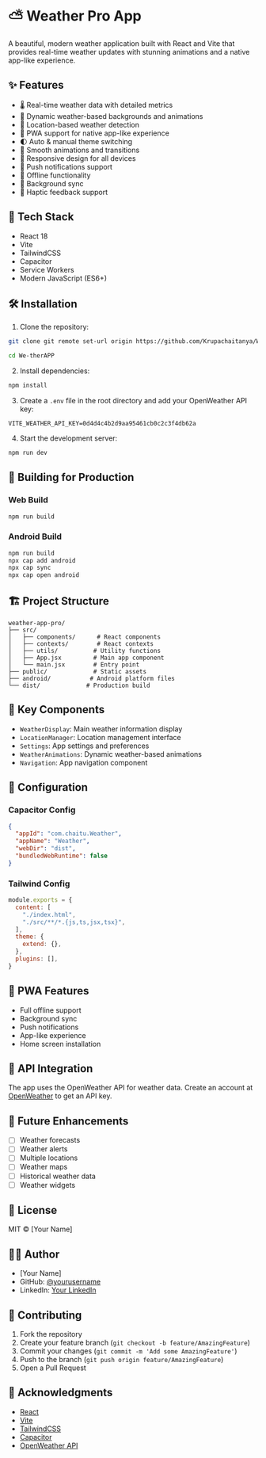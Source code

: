 # ⛅ Weather Pro App



A beautiful, modern weather application built with React and Vite that provides real-time weather updates with stunning animations and a native app-like experience.

## ✨ Features

- 🌡️ Real-time weather data with detailed metrics
- 🎨 Dynamic weather-based backgrounds and animations
- 📍 Location-based weather detection
- 📱 PWA support for native app-like experience
- 🌓 Auto & manual theme switching
- 💫 Smooth animations and transitions
- 📱 Responsive design for all devices
- 🔔 Push notifications support
- 💾 Offline functionality
- 🔄 Background sync
- 📲 Haptic feedback support

## 🚀 Tech Stack

- React 18
- Vite
- TailwindCSS
- Capacitor
- Service Workers
- Modern JavaScript (ES6+)

## 🛠️ Installation

1. Clone the repository:
```bash
git clone git remote set-url origin https://github.com/Krupachaitanya/We-therAPP.git

cd We-therAPP
```

2. Install dependencies:
```bash
npm install
```

3. Create a `.env` file in the root directory and add your OpenWeather API key:
```env
VITE_WEATHER_API_KEY=0d4d4c4b2d9aa95461cb0c2c3f4db62a
```

4. Start the development server:
```bash
npm run dev
```

## 📱 Building for Production

### Web Build
```bash
npm run build
```

### Android Build
```bash
npm run build
npx cap add android
npx cap sync
npx cap open android
```

## 🏗️ Project Structure

```
weather-app-pro/
├── src/
│   ├── components/      # React components
│   ├── contexts/        # React contexts
│   ├── utils/          # Utility functions
│   ├── App.jsx         # Main app component
│   └── main.jsx        # Entry point
├── public/             # Static assets
├── android/           # Android platform files
└── dist/             # Production build
```

## 🎨 Key Components

- `WeatherDisplay`: Main weather information display
- `LocationManager`: Location management interface
- `Settings`: App settings and preferences
- `WeatherAnimations`: Dynamic weather-based animations
- `Navigation`: App navigation component

## 🔧 Configuration

### Capacitor Config
```json
{
  "appId": "com.chaitu.Weather",
  "appName": "Weather",
  "webDir": "dist",
  "bundledWebRuntime": false
}
```

### Tailwind Config
```javascript
module.exports = {
  content: [
    "./index.html",
    "./src/**/*.{js,ts,jsx,tsx}",
  ],
  theme: {
    extend: {},
  },
  plugins: [],
}
```

## 📱 PWA Features

- Full offline support
- Background sync
- Push notifications
- App-like experience
- Home screen installation

## 🔄 API Integration

The app uses the OpenWeather API for weather data. Create an account at [OpenWeather](https://openweathermap.org/api) to get an API key.

## 🎯 Future Enhancements

- [ ] Weather forecasts
- [ ] Weather alerts
- [ ] Multiple locations
- [ ] Weather maps
- [ ] Historical weather data
- [ ] Weather widgets

## 📄 License

MIT © [Your Name]

## 👨‍💻 Author

- [Your Name]
- GitHub: [@yourusername](https://github.com/Krupachaitanya)
- LinkedIn: [Your LinkedIn](https://linkedin.com/in/krupa1030)

## 🤝 Contributing

1. Fork the repository
2. Create your feature branch (`git checkout -b feature/AmazingFeature`)
3. Commit your changes (`git commit -m 'Add some AmazingFeature'`)
4. Push to the branch (`git push origin feature/AmazingFeature`)
5. Open a Pull Request

## 🙏 Acknowledgments

- [React](https://reactjs.org/)
- [Vite](https://vitejs.dev/)
- [TailwindCSS](https://tailwindcss.com/)
- [Capacitor](https://capacitorjs.com/)
- [OpenWeather API](https://openweathermap.org/api)
